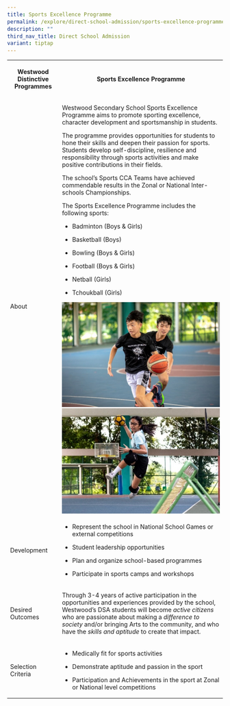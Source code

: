```yaml
---
title: Sports Excellence Programme
permalink: /explore/direct-school-admission/sports-excellence-programme/
description: ""
third_nav_title: Direct School Admission
variant: tiptap
---
```

<table>
<tbody>
<tr>
<th rowspan="1" colspan="1">
<p>Westwood Distinctive Programmes</p>
</th>
<th rowspan="1" colspan="1">
<p>Sports Excellence Programme</p>
</th>
</tr>
<tr>
<td rowspan="1" colspan="1">
<p>About</p>
</td>
<td rowspan="1" colspan="1">
<p>Westwood Secondary School Sports Excellence Programme aims to promote
sporting excellence, character development and sportsmanship in students.</p>
<p>The programme provides opportunities for students to hone their skills
and deepen their passion for sports. Students develop self-discipline,
resilience and responsibility through sports activities and make positive
contributions in their fields.</p>
<p>The school’s Sports CCA Teams have achieved commendable results in the
Zonal or National Inter-schools Championships.</p>
<p>The Sports Excellence Programme includes the following sports:</p>
<ul>
<li>
<p>Badminton (Boys &amp; Girls)</p>
</li>
<li>
<p>Basketball (Boys)</p>
</li>
<li>
<p>Bowling (Boys &amp; Girls)</p>
</li>
<li>
<p>Football (Boys &amp; Girls)</p>
</li>
<li>
<p>Netball (Girls)</p>
</li>
<li>
<p>Tchoukball (Girls)
<br>
</p>
</li>
</ul>
<div class="isomer-image-wrapper">
<img style="width: 100%" height="auto" width="30%" src="/images/dsa%20sep.jpg">
</div>
<div class="isomer-image-wrapper">
<img style="width: 100%" height="auto" width="30%" src="/images/dsa%20sep2.jpg">
</div>
</td>
</tr>
<tr>
<td rowspan="1" colspan="1">
<p>Development</p>
</td>
<td rowspan="1" colspan="1">
<ul>
<li>
<p>Represent the school in National School Games or external competitions</p>
</li>
<li>
<p>Student leadership opportunities</p>
</li>
<li>
<p>Plan and organize school-based programmes</p>
</li>
<li>
<p>Participate in sports camps and workshops
<br>
</p>
</li>
</ul>
</td>
</tr>
<tr>
<td rowspan="1" colspan="1">
<p>Desired Outcomes</p>
</td>
<td rowspan="1" colspan="1">
<p>Through 3-4 years of active participation in the opportunities and experiences
provided by the school, Westwood’s DSA students will become <em>active citizens</em> who
are passionate about making a <em>difference to society</em> and/or bringing
Arts to the community, and who have the <em>skills and aptitude </em>to
create that impact.</p>
</td>
</tr>
<tr>
<td rowspan="1" colspan="1">
<p>Selection Criteria</p>
</td>
<td rowspan="1" colspan="1">
<ul>
<li>
<p>Medically fit for sports activities</p>
</li>
<li>
<p>Demonstrate aptitude and passion in the sport</p>
</li>
<li>
<p>Participation and Achievements in the sport at Zonal or National level
competitions</p>
</li>
</ul>
</td>
</tr>
</tbody>
</table>
<p></p>